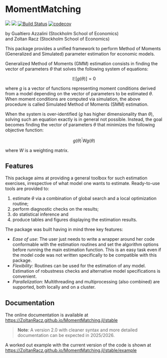 # MomentMatching

[![](https://img.shields.io/badge/docs-stable-blue.svg)](https://ZoltanRacz.github.io/MomentMatching.jl/stable)
[![](https://img.shields.io/badge/docs-dev-blue.svg)](https://ZoltanRacz.github.io/MomentMatching.jl/dev)
[![Build Status](https://github.com/ZoltanRacz/MomentMatching.jl/actions/workflows/CI.yml/badge.svg?event=push)](https://github.com/ZoltanRacz/MomentMatching.jl/actions/workflows/CI.yml?event=push)
[![codecov](https://codecov.io/gh/ZoltanRacz/MomentMatching.jl/graph/badge.svg?token=YLP96BUQ9S)](https://codecov.io/gh/ZoltanRacz/MomentMatching.jl)

by Gualtiero Azzalini (Stockholm School of Economics)\
and Zoltan Racz (Stockholm School of Economics)


This package provides a unified framework to perform Method of Moments (Generalized and Simulated) parameter estimation for economic models.

Generalized Method of Moments (GMM) estimation consists in finding the vector of parameters $\theta$ that solves the following system of equations:

```math
\mathbb{E}\left[g\left(\theta\right)\right]=0
```

where $g$ is a vector of functions representing moment conditions derived from a model depending on the vector of parameters to be estimated $\theta$. When moment conditions are computed via simulation, the above procedure is called Simulated Method of Moments (SMM) estimation.

When the system is over-identified ($g$ has higher dimensionality than $\theta$), solving such an equation exactly is in general not possible. Instead, the goal becomes finding the vector of parameters $\theta$ that minimizes the following objective function:

```math
g(\theta)^{\prime} W g(\theta)
```

where $W$ is a weighting matrix.

## Features

This package aims at providing a general toolbox for such estimation exercises, irrespective of what model one wants to estimate. Ready-to-use tools are provided to:
1. estimate $\theta$ via a combination of global search and a local optimization routine;
2. perform diagnostic checks on the results; 
3. do statistical inference and 
4. produce tables and figures displaying the estimation results.

The package was built having in mind three key features:
- *Ease of use*: The user just needs to write a wrapper around her code conformable with the estimation routines and set the algorithm options before running the main estimation function. This is an easy task even if the model code was not written specifically to be compatible with this package. 
- *Flexibility*: Routines can be used for the estimation of any model. Estimation of robustness checks and alternative model specifications is convenient.
- *Parallelization*: Multithreading and multiprocessing (also combined) are supported, both locally and on a cluster.

## Documentation

The online documentation is available at <https://ZoltanRacz.github.io/MomentMatching.jl/stable>

> **Note**: A version 2.0 with cleaner syntax and more detailed documentation can be expected in 2025/2026.

A worked out example with the current version of the code is shown at <https://ZoltanRacz.github.io/MomentMatching.jl/stable/example>